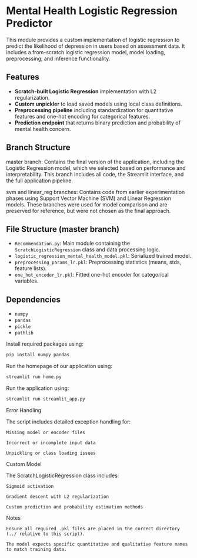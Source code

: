 # Mental Health Logistic Regression Predictor

This module provides a custom implementation of logistic regression to predict the likelihood of depression in users based on assessment data. It includes a from-scratch logistic regression model, model loading, preprocessing, and inference functionality.

## Features

- **Scratch-built Logistic Regression** implementation with L2 regularization.
- **Custom unpickler** to load saved models using local class definitions.
- **Preprocessing pipeline** including standardization for quantitative features and one-hot encoding for categorical features.
- **Prediction endpoint** that returns binary prediction and probability of mental health concern.

## Branch Structure

master branch:
Contains the final version of the application, including the Logistic Regression model, which we selected based on performance and interpretability. This branch includes all code, the Streamlit interface, and the full application pipeline.

svm and linear_reg branches:
Contains code from earlier experimentation phases using Support Vector Machine (SVM) and Linear Regression models. These branches were used for model comparison and are preserved for reference, but were not chosen as the final approach.


## File Structure (master branch) 

- `Recommendation.py`: Main module containing the `ScratchLogisticRegression` class and data processing logic.
- `logistic_regression_mental_health_model.pkl`: Serialized trained model.
- `preprocessing_params_lr.pkl`: Preprocessing statistics (means, stds, feature lists).
- `one_hot_encoder_lr.pkl`: Fitted one-hot encoder for categorical variables.

## Dependencies

- `numpy`
- `pandas`
- `pickle`
- `pathlib`

Install required packages using:

```bash
pip install numpy pandas
```
Run the homepage of our application using:
```bash
streamlit run home.py 
```
Run the application using:
```bash
streamlit run streamlit_app.py
```
Error Handling

The script includes detailed exception handling for:

    Missing model or encoder files

    Incorrect or incomplete input data

    Unpickling or class loading issues

Custom Model

The ScratchLogisticRegression class includes:

    Sigmoid activation

    Gradient descent with L2 regularization

    Custom prediction and probability estimation methods



Notes

    Ensure all required .pkl files are placed in the correct directory (../ relative to this script).

    The model expects specific quantitative and qualitative feature names to match training data.

